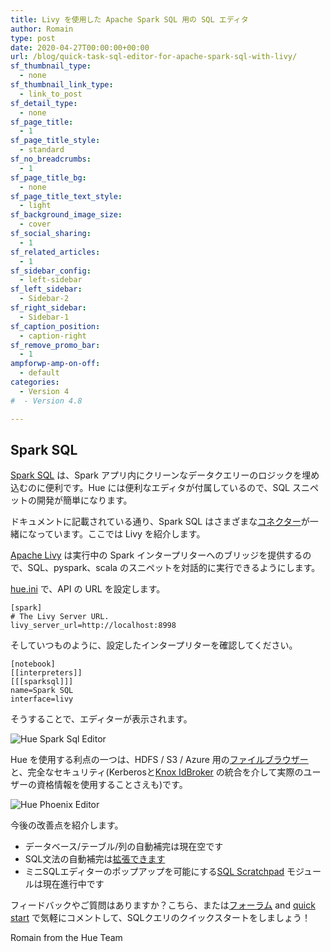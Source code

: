 ```yaml
---
title: Livy を使用した Apache Spark SQL 用の SQL エディタ
author: Romain
type: post
date: 2020-04-27T00:00:00+00:00
url: /blog/quick-task-sql-editor-for-apache-spark-sql-with-livy/
sf_thumbnail_type:
  - none
sf_thumbnail_link_type:
  - link_to_post
sf_detail_type:
  - none
sf_page_title:
  - 1
sf_page_title_style:
  - standard
sf_no_breadcrumbs:
  - 1
sf_page_title_bg:
  - none
sf_page_title_text_style:
  - light
sf_background_image_size:
  - cover
sf_social_sharing:
  - 1
sf_related_articles:
  - 1
sf_sidebar_config:
  - left-sidebar
sf_left_sidebar:
  - Sidebar-2
sf_right_sidebar:
  - Sidebar-1
sf_caption_position:
  - caption-right
sf_remove_promo_bar:
  - 1
ampforwp-amp-on-off:
  - default
categories:
  - Version 4
#  - Version 4.8

---
```


## Spark SQL

[Spark SQL](https://spark.apache.org/docs/latest/sql-programming-guide.html) は、Spark アプリ内にクリーンなデータクエリーのロジックを埋め込むのに便利です。Hue には便利なエディタが付属しているので、SQL スニペットの開発が簡単になります。

ドキュメントに記載されている通り、Spark SQL はさまざまな[コネクター](https://docs.gethue.com/administrator/configuration/connectors/#apache-spark-sql)が一緒になっています。ここでは Livy を紹介します。

[Apache Livy](https://livy.incubator.apache.org/) は実行中の Spark インタープリターへのブリッジを提供するので、SQL、pyspark、scala のスニペットを対話的に実行できるようにします。

[hue.ini](https://docs.gethue.com/administrator/configuration/) で、API の URL を設定します。

    [spark]
    # The Livy Server URL.
    livy_server_url=http://localhost:8998

そしていつものように、設定したインタープリターを確認してください。

    [notebook]
    [[interpreters]]
    [[[sparksql]]]
    name=Spark SQL
    interface=livy

そうすることで、エディターが表示されます。

![Hue Spark Sql Editor](https://cdn.gethue.com/uploads/2020/04/editor_spark_sql_livy.png)

Hue を使用する利点の一つは、HDFS / S3 / Azure 用の[ファイルブラウザー](https://docs.gethue.com/user/browsing/#data) と、完全なセキュリティ(Kerberosと[Knox IdBroker](https://docs.cloudera.com/runtime/7.1.0/cdp-security-overview/topics/security_how_identity_federation_works_in_cdp.html) の統合を介して実際のユーザーの資格情報を使用することさえも)です。

![Hue Phoenix Editor](https://cdn.gethue.com/uploads/2016/08/image2.png)

今後の改善点を紹介します。

* データベース/テーブル/列の自動補完は現在空です
* SQL文法の自動補完は[拡張できます](https://docs.gethue.com/developer/development/#sql-parsers)
* ミニSQLエディターのポップアップを可能にする[SQL Scratchpad](https://docs.gethue.com/developer/api/#scratchpad) モジュールは現在進行中です


フィードバックやご質問はありますか？こちら、または<a href="https://discourse.gethue.com/">フォーラム</a> and <a href="https://docs.gethue.com/quickstart/">quick start</a> で気軽にコメントして、SQLクエリのクイックスタートをしましょう！

Romain from the Hue Team
